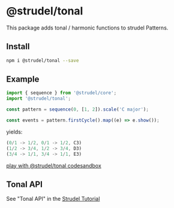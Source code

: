 # @strudel/tonal

This package adds tonal / harmonic functions to strudel Patterns.

## Install

```sh
npm i @strudel/tonal --save
```

## Example

```js
import { sequence } from '@strudel/core';
import '@strudel/tonal';

const pattern = sequence(0, [1, 2]).scale('C major');

const events = pattern.firstCycle().map((e) => e.show());
```

yields:

```js
(0/1 -> 1/2, 0/1 -> 1/2, C3)
(1/2 -> 3/4, 1/2 -> 3/4, D3)
(3/4 -> 1/1, 3/4 -> 1/1, E3)
```

[play with @strudel/tonal codesandbox](https://codesandbox.io/s/strudel-tonal-example-rgc5if?file=/src/index.js)

## Tonal API

See "Tonal API" in the [Strudel Tutorial](https://strudel.cc/learn/tonal)
